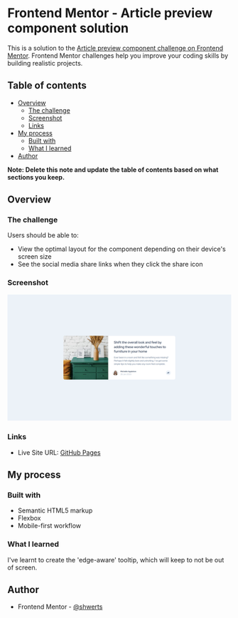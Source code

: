 # Frontend Mentor - Article preview component solution

This is a solution to the [Article preview component challenge on Frontend Mentor](https://www.frontendmentor.io/challenges/article-preview-component-dYBN_pYFT). Frontend Mentor challenges help you improve your coding skills by building realistic projects. 

## Table of contents

- [Overview](#overview)
  - [The challenge](#the-challenge)
  - [Screenshot](#screenshot)
  - [Links](#links)
- [My process](#my-process)
  - [Built with](#built-with)
  - [What I learned](#what-i-learned)
- [Author](#author)

**Note: Delete this note and update the table of contents based on what sections you keep.**

## Overview

### The challenge

Users should be able to:

- View the optimal layout for the component depending on their device's screen size
- See the social media share links when they click the share icon

### Screenshot

![](./screenshot.png)

### Links

- Live Site URL: [GitHub Pages](https://shwerts.github.io/article_preview-component/)

## My process

### Built with

- Semantic HTML5 markup
- Flexbox
- Mobile-first workflow

### What I learned

I've learnt to create the 'edge-aware' tooltip, which will keep to not be out of screen.

## Author

- Frontend Mentor - [@shwerts](https://www.frontendmentor.io/profile/shwerts)
